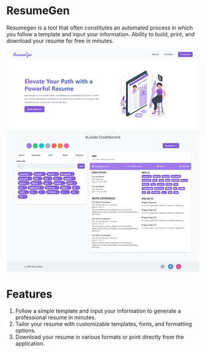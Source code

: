 # ResumeGen
Resumegen is a tool that often constitutes an automated process in which you follow a template and input your information. Ability to build, print, and download your resume for free in minutes.

<img src="/src/images/img.png">

# Features
1) Follow a simple template and input your information to generate a professional resume in minutes.
2) Tailor your resume with customizable templates, fonts, and formatting options.
3) Download your resume in various formats or print directly from the application.


